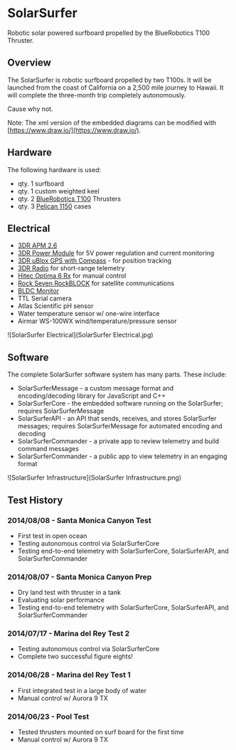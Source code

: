 # SolarSurfer

Robotic solar powered surfboard propelled by the BlueRobotics T100 Thruster.

## Overview

The SolarSurfer is robotic surfboard propelled by two T100s. It will be launched from the coast of California on a 2,500 mile journey to Hawaii. It will complete the three-month trip completely autonomously.

Cause why not.

Note: The xml version of the embedded diagrams can be modified with [https://www.draw.io/](https://www.draw.io/).

## Hardware

The following hardware is used:

* qty. 1 surfboard
* qty. 1 custom weighted keel
* qty. 2 [BlueRobotics T100](http://www.bluerobotics.com/thruster/) Thrusters
* qty. 3 [Pelican 1150](http://www.amazon.com/Pelican-1150-Case-Camera-Yellow/dp/B00013J89K/ref=sr_1_4?ie=UTF8&qid=1411930700&sr=8-4&keywords=pelican+case) cases

## Electrical

* [3DR APM 2.6](http://store.3drobotics.com/products/apm-2-6-kit-1)
* [3DR Power Module](https://store.3drobotics.com/products/apm-power-module-with-xt60-connectors) for 5V power regulation and current monitoring
* [3DR uBlox GPS with Compass](http://store.3drobotics.com/products/3dr-gps-ublox-with-compass) - for position tracking
* [3DR Radio](http://store.3drobotics.com/products/3dr-radio) for short-range telemetry
* [Hitec Optima 6 Rx](http://hitecrcd.com/products/aircraft-radios-receivers-and-accessories/2.4ghz-aircraft-receivers-modules/optima-6-6-channel-2.4ghz-receiver/product) for manual control
* [Rock Seven RockBLOCK](http://rockblock.rock7mobile.com/) for satellite communications
* [BLDC Monitor](https://github.com/rjehangir/bldc_monitor)
* TTL Serial camera
* Atlas Scientific pH sensor
* Water temperature sensor w/ one-wire interface
* Airmar WS-100WX wind/temperature/pressure sensor

![SolarSurfer Electrical](SolarSurfer Electrical.jpg)

## Software

The complete SolarSurfer software system has many parts. These include:

* SolarSurferMessage - a custom message format and encoding/decoding library for JavaScript and C++
* SolarSurferCore - the embedded software running on the SolarSurfer; requires SolarSurferMessage
* SolarSurferAPI - an API that sends, receives, and stores SolarSurfer messages; requires SolarSurferMessage for automated encoding and decoding
* SolarSurferCommander - a private app to review telemetry and build command messages
* SolarSurferCommander - a public app to view telemetry in an engaging format

![SolarSurfer Infrastructure](SolarSurfer Infrastructure.png)

## Test History

### 2014/08/08 - Santa Monica Canyon Test

* First test in open ocean
* Testing autonomous control via SolarSurferCore
* Testing end-to-end telemetry with SolarSurferCore, SolarSurferAPI, and SolarSurferCommander

### 2014/08/07 - Santa Monica Canyon Prep

* Dry land test with thruster in a tank
* Evaluating solar performance
* Testing end-to-end telemetry with SolarSurferCore, SolarSurferAPI, and SolarSurferCommander

### 2014/07/17 - Marina del Rey Test 2

* Testing autonomous control via SolarSurferCore
* Complete two successful figure eights!

### 2014/06/28 - Marina del Rey Test 1

* First integrated test in a large body of water
* Manual control w/ Aurora 9 TX

### 2014/06/23 - Pool Test

* Tested thrusters mounted on surf board for the first time
* Manual control w/ Aurora 9 TX
